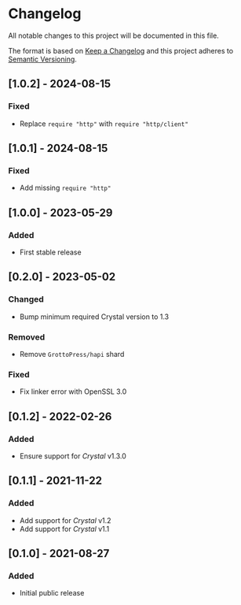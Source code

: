 # Changelog

All notable changes to this project will be documented in this file.

The format is based on [Keep a Changelog](http://keepachangelog.com/en/1.0.0/)
and this project adheres to [Semantic Versioning](http://semver.org/spec/v2.0.0.html).

## [1.0.2] - 2024-08-15

### Fixed
- Replace `require "http"` with `require "http/client"`

## [1.0.1] - 2024-08-15

### Fixed
- Add missing `require "http"`

## [1.0.0] - 2023-05-29

### Added
- First stable release

## [0.2.0] - 2023-05-02

### Changed
- Bump minimum required Crystal version to 1.3

### Removed
- Remove `GrottoPress/hapi` shard

### Fixed
- Fix linker error with OpenSSL 3.0

## [0.1.2] - 2022-02-26

### Added
- Ensure support for *Crystal* v1.3.0

## [0.1.1] - 2021-11-22

### Added
- Add support for *Crystal* v1.2
- Add support for *Crystal* v1.1

## [0.1.0] - 2021-08-27

### Added
- Initial public release
